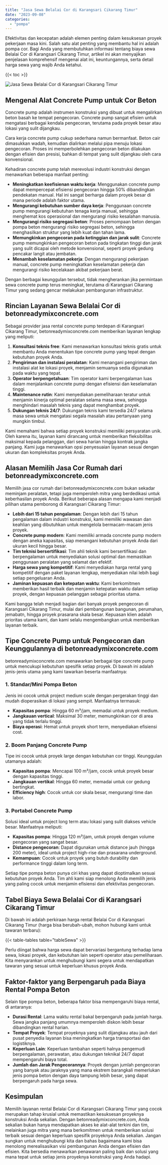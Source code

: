 ```yaml
---
title: "Jasa Sewa Belalai Cor di Karangsari Cikarang Timur"
date: "2023-09-08"
categories: 
  - "pompa"
---
```


Efektivitas dan kecepatan adalah elemen penting dalam kesuksesan proyek pekerjaan masa kini. Salah satu alat penting yang membantu hal ini adalah pompa cor. Bagi Anda yang membutuhkan informasi tentang biaya sewa Belalai Cor di Karangsari Cikarang Timur, artikel ini akan menyajikan penjelasan komprehensif mengenai alat ini, keuntungannya, serta detail harga sewa yang wajib Anda ketahui.

{{< toc >}}

![Jasa Sewa Belalai Cor di Karangsari Cikarang Timur](https://betoncor8.github.io/pump/concrete-pump%20(23).png)

## Mengenal Alat Concrete Pump untuk Cor Beton

Concrete pump adalah instrumen konstruksi yang dibuat untuk mengalirkan beton basah ke tempat pengecoran. Concrete pump sangat efisien untuk mengatasi berbagai kendala pengecoran, terutama pada proyek besar atau lokasi yang sulit dijangkau.

Cara kerja concrete pump cukup sederhana namun bermanfaat. Beton cair dimasukkan wadah, kemudian dialirkan melalui pipa menuju lokasi pengecoran. Proses ini memperbolehkan pengecoran beton dilakukan dengan efisien dan presisi, bahkan di tempat yang sulit dijangkau oleh cara konvensional.

Kehadiran concrete pump telah merevolusi industri konstruksi dengan menawarkan beberapa manfaat penting:

- **Meningkatkan keefisienan waktu kerja**: Menggunakan concrete pump dapat mempercepat efisiensi pengecoran hingga 50% dibandingkan pendekatan manual. Hal ini sangat berharga dalam proyek besar di mana periode adalah faktor utama.
- **Mengurangi kebutuhan sumber daya kerja**: Penggunaan concrete pump mengurangi kebutuhan tenaga kerja manual, sehingga menghemat kos operasional dan mengurangi risiko kesalahan manusia.
- **Mengurangi risiko segregasi beton**: Proses pemompaan beton dengan pompa beton mengurangi risiko segregasi beton, sehingga menghasilkan struktur yang lebih kuat dan tahan lama.
- **Memungkinkan pengecoran pada ketinggian dan jarak sulit**: Concrete pump memungkinkan pengecoran beton pada tingkatan tinggi dan jarak yang sulit dicapai oleh metode konvensional, seperti proyek gedung pencakar langit atau jembatan.
- **Menambah keselamatan pekerja**: Dengan mengurangi pekerjaan manual, concrete pump meningkatkan keselamatan pekerja dan mengurangi risiko kecelakaan akibat pekerjaan berat.

Dengan berbagai keunggulan tersebut, tidak mengherankan jika permintaan sewa concrete pump terus meningkat, terutama di Karangsari Cikarang Timur yang sedang gencar melakukan pembangunan infrastruktur.

## Rincian Layanan Sewa Belalai Cor di betonreadymixconcrete.com

Sebagai provider jasa rental concrete pump terdepan di Karangsari Cikarang Timur, betonreadymixconcrete.com memberikan layanan lengkap yang meliputi:

1. **Konsultasi teknis free**: Kami menawarkan konsultasi teknis gratis untuk membantu Anda menentukan tipe concrete pump yang tepat dengan kebutuhan proyek Anda.
2. **Pengiriman dan instalasi peralatan**: Kami menangani pengiriman dan instalasi alat ke lokasi proyek, menjamin semuanya sedia digunakan pada waktu yang tepat.
3. **Operator berpengetahuan**: Tim operator kami berpengalaman luas dalam menjalankan concrete pump dengan efisiensi dan keselamatan tinggi.
4. **Maintenance rutin**: Kami menyediakan pemeliharaan teratur untuk menjamin kinerja optimal peralatan selama masa sewa, sehingga menghindari masalah teknis yang dapat menghambat proyek.
5. **Dukungan teknis 24/7**: Dukungan teknis kami tersedia 24/7 selama masa sewa untuk mengatasi segala masalah atau pertanyaan yang mungkin timbul.

Kami memahami bahwa setiap proyek konstruksi memiliki persyaratan unik. Oleh karena itu, layanan kami dirancang untuk memberikan fleksibilitas maksimal kepada pelanggan, dari sewa harian hingga kontrak jangka panjang. Kami juga menawarkan opsi penyesuaian layanan sesuai dengan ukuran dan kompleksitas proyek Anda.

## Alasan Memilih Jasa Cor Rumah dari betonreadymixconcrete.com

Memilih jasa cor rumah dari betonreadymixconcrete.com bukan sekadar meminjam peralatan, tetapi juga memperoleh mitra yang berdedikasi untuk keberhasilan proyek Anda. Berikut beberapa alasan mengapa kami menjadi pilihan utama pemborong di Karangsari Cikarang Timur:

- **Lebih dari 15 tahun pengalaman**: Dengan lebih dari 15 tahun pengalaman dalam industri konstruksi, kami memiliki wawasan dan keahlian yang dibutuhkan untuk mengelola bermacam-macam jenis proyek.
- **Concrete pump modern**: Kami memiliki armada concrete pump modern dengan aneka kapasitas, siap menangani kebutuhan proyek Anda dari ukuran kecil hingga besar.
- **Tim teknisi bersertifikasi**: Tim ahli teknik kami bersertifikasi dan berpengalaman untuk menyediakan solusi optimal dan memastikan penggunaan peralatan yang selamat dan efektif.
- **Harga sewa yang kompetitif**: Kami menyediakan harga rental yang kompetitif dengan paket layanan lengkap, menyediakan nilai lebih bagi setiap pengeluaran Anda.
- **Jaminan kepuasan dan ketepatan waktu**: Kami berkomitmen memberikan hasil terbaik dan menjamin ketepatan waktu dalam setiap proyek, dengan kepuasan pelanggan sebagai prioritas utama.

Kami bangga telah menjadi bagian dari banyak proyek pengecoran di Karangsari Cikarang Timur, mulai dari pembangunan bangunan, perumahan, jemabatn, hingga proyek prasarana skala besar. Kepuasan klien adalah prioritas utama kami, dan kami selalu mengembangkan untuk memberikan layanan terbaik.

## Tipe Concrete Pump untuk Pengecoran dan Keunggulannya di betonreadymixconcrete.com

betonreadymixconcrete.com menawarkan berbagai tipe concrete pump untuk mencukupi kebutuhan spesifik setiap proyek. Di bawah ini adalah jenis-jenis utama yang kami tawarkan beserta manfaatnya:

### 1\. Standar/Mini Pompa Beton

Jenis ini cocok untuk project medium scale dengan pergerakan tinggi dan mudah dioperasikan di lokasi yang sempit. Manfaatnya termasuk:

- **Kapasitas pompa**: Hingga 60 m³/jam, memadai untuk proyek medium.
- **Jangkauan vertical**: Maksimal 30 meter, memungkinkan cor di area yang tidak terlalu tinggi.
- **Biaya operasi**: Hemat untuk proyek short term, menyediakan efisiensi cost.

### 2\. Boom Panjang Concrete Pump

Tipe ini cocok untuk proyek large dengan kebutuhan cor tinggi. Keunggulan utamanya adalah:

- **Kapasitas pompa**: Mencapai 100 m³/jam, cocok untuk proyek besar dengan kapasitas tinggi.
- **Jangkauan vertikal**: Hingga 60 meter, memadai untuk cor gedung bertingkat.
- **Efficiency high**: Cocok untuk cor skala besar, mengurangi time dan labor.

### 3\. Portabel Concrete Pump

Solusi ideal untuk project long term atau lokasi yang sulit diakses vehicle besar. Manfaatnya meliputi:

- **Kapasitas pompa**: Hingga 120 m³/jam, untuk proyek dengan volume pengecoran yang sangat besar.
- **Distance pengecoran**: Dapat digunakan untuk distance jauh (hingga 200 meter), ideal untuk project high-rise dan prasarana underground.
- **Kemampuan**: Cocok untuk proyek yang butuh durability dan performance tinggi dalam long term.

Setiap tipe pompa beton punya ciri khas yang dapat dioptimalkan sesuai kebutuhan proyek Anda. Tim ahli kami siap menolong Anda memilih jenis yang paling cocok untuk menjamin efisiensi dan efektivitas pengecoran.

## Tabel Biaya Sewa Belalai Cor di Karangsari Cikarang Timur

Di bawah ini adalah perkiraan harga rental Belalai Cor di Karangsari Cikarang Timur (harga bisa berubah-ubah, mohon hubungi kami untuk tawaran terbaru):

{{< table-tables table="tableSewa" >}}

Perlu diingat bahwa harga sewa dapat bervariasi bergantung terhadap lama sewa, lokasi proyek, dan kebutuhan lain seperti operator atau pemeliharaan. Kita menyarankan untuk menghubungi kami segera untuk mendapatkan tawaran yang sesuai untuk keperluan khusus proyek Anda.

## Faktor-faktor yang Berpengaruh pada Biaya Rental Pompa Beton

Selain tipe pompa beton, beberapa faktor bisa mempengaruhi biaya rental, di antaranya:

- **Durasi Rental**: Lama waktu rental bakal berpengaruh pada jumlah harga. Sewa jangka panjang umumnya memperoleh diskon lebih besar dibandingkan rental harian.
- **Tempat Proyek**: Tempat proyeknya yang sulit dijangkau atau jauh dari pusat penyedia layanan bisa meningkatkan harga transportasi dan logistiknya.
- **Keperluan Lain**: Keperluan tambahan seperti halnya pengemudi berpengalaman, perawatan, atau dukungan teknikal 24/7 dapat mempengaruhi biaya total.
- **Jumlah dan Jarak Pengecorannya**: Proyek dengan jumlah pengecoran yang banyak atau jaraknya yang mana ekstrem barangkali memerlukan jenis pompa beton dengan daya tampung lebih besar, yang dapat berpengaruh pada harga sewa.

## Kesimpulan

Memilih layanan rental Belalai Cor di Karangsari Cikarang Timur yang cocok merupakan tahap krusial untuk memastikan kesuksesan proyeknya konstruksi Anda sekalian. Dengan betonreadymixconcrete.com, Anda sekalian bukan hanya mendapatkan akses ke alat-alat terkini dan tim, melainkan juga mitra yang mana berkomitmen untuk memberikan solusi terbaik sesuai dengan keperluan spesifik proyeknya Anda sekalian. Jangan sungkan untuk menghubungi kita dan bahas bagaimana kami bisa menolong merealisasikan visi pembangunan Anda dengan efisien dan efisien. Kita bersedia menawarkan penawaran paling baik dan solusi yang mana tepat untuk setiap jenis proyeknya konstruksi yang Anda hadapi.
